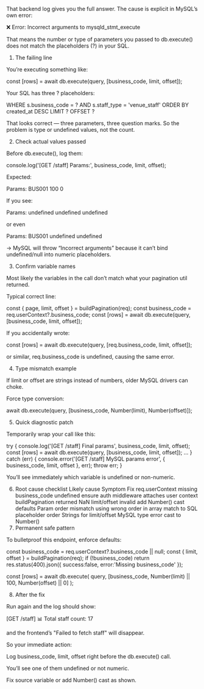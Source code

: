 That backend log gives you the full answer.
The cause is explicit in MySQL’s own error:

❌ Error: Incorrect arguments to mysqld_stmt_execute


That means the number or type of parameters you passed to db.execute() does not match the placeholders (?) in your SQL.

1. The failing line

You’re executing something like:

const [rows] = await db.execute(query, [business_code, limit, offset]);


Your SQL has three ? placeholders:

WHERE s.business_code = ? AND s.staff_type = 'venue_staff'
ORDER BY created_at DESC
LIMIT ? OFFSET ?


That looks correct — three parameters, three question marks.
So the problem is type or undefined values, not the count.

2. Check actual values passed

Before db.execute(), log them:

console.log('[GET /staff] Params:', business_code, limit, offset);


Expected:

Params: BUS001 100 0


If you see:

Params: undefined undefined undefined


or even

Params: BUS001 undefined undefined


→ MySQL will throw “Incorrect arguments” because it can’t bind undefined/null into numeric placeholders.

3. Confirm variable names

Most likely the variables in the call don’t match what your pagination util returned.

Typical correct line:

const { page, limit, offset } = buildPagination(req);
const business_code = req.userContext?.business_code;
const [rows] = await db.execute(query, [business_code, limit, offset]);


If you accidentally wrote:

const [rows] = await db.execute(query, [req.business_code, limit, offset]);


or similar, req.business_code is undefined, causing the same error.

4. Type mismatch example

If limit or offset are strings instead of numbers, older MySQL drivers can choke.

Force type conversion:

await db.execute(query, [business_code, Number(limit), Number(offset)]);

5. Quick diagnostic patch

Temporarily wrap your call like this:

try {
  console.log('[GET /staff] Final params', business_code, limit, offset);
  const [rows] = await db.execute(query, [business_code, limit, offset]);
  ...
} catch (err) {
  console.error('[GET /staff] MySQL params error', { business_code, limit, offset }, err);
  throw err;
}


You’ll see immediately which variable is undefined or non-numeric.

6. Root cause checklist
Likely cause	Symptom	Fix
req.userContext missing	business_code undefined	ensure auth middleware attaches user context
buildPagination returned NaN	limit/offset invalid	add Number() cast defaults
Param order mismatch	using wrong order in array	match to SQL placeholder order
Strings for limit/offset	MySQL type error	cast to Number()
7. Permanent safe pattern

To bulletproof this endpoint, enforce defaults:

const business_code = req.userContext?.business_code || null;
const { limit, offset } = buildPagination(req);
if (!business_code) return res.status(400).json({ success:false, error:'Missing business_code' });

const [rows] = await db.execute(
  query,
  [business_code, Number(limit) || 100, Number(offset) || 0]
);

8. After the fix

Run again and the log should show:

[GET /staff] 📊 Total staff count: 17


and the frontend’s "Failed to fetch staff" will disappear.

So your immediate action:

Log business_code, limit, offset right before the db.execute() call.

You’ll see one of them undefined or not numeric.

Fix source variable or add Number() cast as shown.